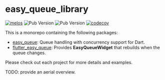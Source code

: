 # easy_queue_library

[![melos](https://img.shields.io/badge/maintained%20with-melos-f700ff.svg?style=flat-square)](https://github.com/invertase/melos)
![Pub Version](https://img.shields.io/pub/v/easy_queue?label=easy_queue)
![Pub Version](https://img.shields.io/pub/v/flutter_easy_queue?label=flutter_easy_queue)
[![codecov](https://codecov.io/gh/sharpsan/easy_queue_library/graph/badge.svg?token=2YLWI5OLQ3)](https://codecov.io/gh/sharpsan/easy_queue_library)


This is a monorepo containing the following packages:

- [easy_queue](https://github.com/sharpsan/easy_queue_library/tree/main/easy_queue): Queue handling with concurrency support for Dart.
- [flutter_easy_queue](https://github.com/sharpsan/easy_queue_library/tree/main/flutter_easy_queue): Provides **EasyQueueWidget** that rebuilds when the queue changes.

Please check out each project for more details and examples.

TODO: provide an aerial overview.